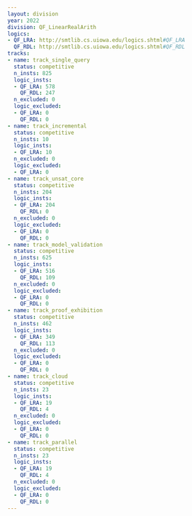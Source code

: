 ```yaml
---
layout: division
year: 2022
division: QF_LinearRealArith
logics: 
- QF_LRA: http://smtlib.cs.uiowa.edu/logics.shtml#QF_LRA
  QF_RDL: http://smtlib.cs.uiowa.edu/logics.shtml#QF_RDL
tracks:
- name: track_single_query
  status: competitive
  n_insts: 825
  logic_insts:
  - QF_LRA: 578
    QF_RDL: 247
  n_excluded: 0
  logic_excluded:
  - QF_LRA: 0
    QF_RDL: 0
- name: track_incremental
  status: competitive
  n_insts: 10
  logic_insts:
  - QF_LRA: 10
  n_excluded: 0
  logic_excluded:
  - QF_LRA: 0
- name: track_unsat_core
  status: competitive
  n_insts: 204
  logic_insts:
  - QF_LRA: 204
    QF_RDL: 0
  n_excluded: 0
  logic_excluded:
  - QF_LRA: 0
    QF_RDL: 0
- name: track_model_validation
  status: competitive
  n_insts: 625
  logic_insts:
  - QF_LRA: 516
    QF_RDL: 109
  n_excluded: 0
  logic_excluded:
  - QF_LRA: 0
    QF_RDL: 0
- name: track_proof_exhibition
  status: competitive
  n_insts: 462
  logic_insts:
  - QF_LRA: 349
    QF_RDL: 113
  n_excluded: 0
  logic_excluded:
  - QF_LRA: 0
    QF_RDL: 0
- name: track_cloud
  status: competitive
  n_insts: 23
  logic_insts:
  - QF_LRA: 19
    QF_RDL: 4
  n_excluded: 0
  logic_excluded:
  - QF_LRA: 0
    QF_RDL: 0
- name: track_parallel
  status: competitive
  n_insts: 23
  logic_insts:
  - QF_LRA: 19
    QF_RDL: 4
  n_excluded: 0
  logic_excluded:
  - QF_LRA: 0
    QF_RDL: 0
---
```



